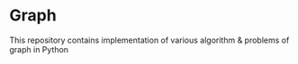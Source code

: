 # Graph
This repository contains implementation of various algorithm & problems of graph in Python 
